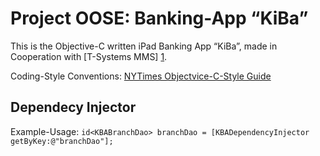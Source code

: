 Project OOSE: Banking-App “KiBa”
================================

This is the Objective-C written iPad Banking App “KiBa”, made in Cooperation with [T-Systems MMS] [1].

Coding-Style Conventions: [NYTimes Objectvice-C-Style Guide](https://github.com/NYTimes/objective-c-style-guide)

## Dependecy Injector
Example-Usage: `id<KBABranchDao> branchDao = [KBADependencyInjector getByKey:@"branchDao"];`

[1]: http://www.t-systems-mms.com/25320 "T-Systems MMS Hamburg Contact"
